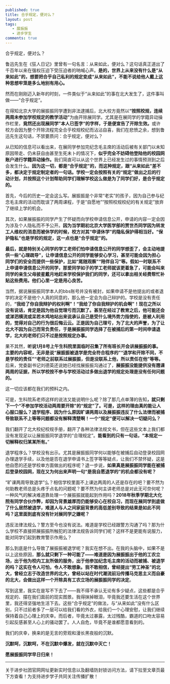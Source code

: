 ```yaml
---
published: true
title: 合乎规定，便对么？
layout: post
tags:
   - 展振振
   - 进步学生
comments: true
---
```

<!-- wp:paragraph --><p>合乎规定，便对么？</p><!-- /wp:paragraph -->

<!-- wp:paragraph --><p>鲁迅先生在《狂人日记》里曾有一句名言：从来如此，便对么？这句话真正道出了千百年以来在强权压迫下受压迫者的呐喊心声。<strong>是的，世界上从来没有什么是“从来如此”的，想要把合乎自己私利的规定变成“从来如此”，不能不说给他人戴上这种思想牢笼是多么地别有用心。</strong></p><!-- /wp:paragraph -->

<!-- wp:paragraph --><p>然而在刚刚迈入新年的时刻，一件类似于“从来如此”的事在北大发生了，这件事叫做——“合乎规定”。</p><!-- /wp:paragraph -->

<!-- wp:paragraph --><p>在得知北京大学的展振振同学遭到非法逮捕后，北大校方竟然以<strong>“按照校规，连续两周未参加学校规定的教学活动”</strong>为由开除展同学。尤其是在展同学的学籍异动操作栏里，<strong>竟然还出现展同学”本人已签字“的字样，于是便宣告了开除生效。</strong>或许校方会因为整个开除流程完全合乎校规校纪而沾沾自喜，我们在悲愤之余，想到鲁迅先生这句话，不禁要质问：合乎规定，便对么？</p><!-- /wp:paragraph -->

<!-- wp:paragraph --><p>从已知的信息可以看出来，在展同学参加完纪念毛主席的活动后被有关部门以未知原因带走、仍未获自由甚至生死未卜的情况下，<strong>似乎完全不妨碍他登陆他的校园网账户进行学籍异动操作。</strong>我们简直可以从这个世界上已经发生过的事情预测到之后会发生什么。<strong>因为这一切，都是“合乎规定”的，而这种规定，跟“从来如此”差不多，都决定于规定制定者的一句话。学校一定会按照有关的“规定”做出之后的行动计划，并按照这个计划帮助同学们理解学校这么做是为了同学们好，是合乎规定的。</strong></p><!-- /wp:paragraph -->

<!-- wp:paragraph --><p>首先，今后的历史一定会这么写。展振振是个非常“老实”的孩子，因为自己参与纪念毛主席的活动而耽误了两周课程，于是“自愿地”“按照校规校纪的有关规定”放弃了继续上学的机会。</p><!-- /wp:paragraph -->

<!-- wp:paragraph --><p>其次，如果展振振的同学产生了怀疑而向学校申请信息公开，申请的内容一定会因为涉及个人隐私而不予公开。<strong>因为当学期初北京大学医学部的贾世杰同学因为转发工人维权的消息而被休学的时候，校方对其“申请休学”的隐私保护得相当好。“保护隐私”也是学校的规定，这一点也是“合乎规定”的。</strong></p><!-- /wp:paragraph -->

<!-- wp:paragraph --><p><strong>最后，就是特别关心同学的学工老师们怕申请信息公开的同学想歪了，会主动地提供一些“心理疏导”，让申请信息公开的同学能够安心学习，甚至可能会因为担心同学们的安全而提供一些保护，比如“尾随观察”“陪伴自习”等。假如一时联系不上申请申请信息公开的同学，那爱同学如子的学工老师就该更着急了，可能会叫来同学的亲生父母披星戴月地赶来学校保护我们的同学，还可以拿出相关经费帮忙补贴这些费用。他们心里一定是用心良苦。</strong></p><!-- /wp:paragraph -->

<!-- wp:paragraph --><p>当然，据说展振振同学本人的bbs账号并没有被封，如果申请不是他提出的或者退学的决定不是他个人真的同意的，那么他一定会为自己辩护的。学校是没有责任的，<strong>“我给了你自我辩护的权利啊”！“我给了你自我辩护的机会啊”！现在之所以没有说话，肯定是因为他自觉理亏而沉默了。甚至在经过了教育之后，他可能还会或涕泗横流或呆若木鸡地站出来说承认自己是受什么境外势力指使的，是被人利用的，觉得对自己的行为很后悔云云。正是因为自己理亏，为了北大的声誉，为了让北大不因为自己而背负责任，于是展振振同学选择了在被捕后的第一时间申请退学，北大的老师们只不过是按照规定办事。</strong></p><!-- /wp:paragraph -->

<!-- wp:paragraph --><p>果不其然，<strong>听说1月8号上午生科院里面临时召集了所有班长开会讲展振振的事。主要的内容呢，无非是说“展振振被退学是完全符合程序的”“退学和开除不同，不是学校的责任”“老师之前联系过展振振，但是没联系上他，所以责任在他”等等。</strong>后来，党委副书记刘德英还说她已经找展振振沟通过了，<strong>展振振没能提供没有翘课两周的证据，所以学校按不参与学校活动过多做出退学的规定处理是没有任何问题的。</strong></p><!-- /wp:paragraph -->

<!-- wp:paragraph --><p>这一切应该都在我们的预料之内。</p><!-- /wp:paragraph -->

<!-- wp:paragraph --><p>可是，生科院系老师这样的说法又能说明什么呢？除了那几点单薄的告知<strong>，就只剩下一个“不参加学校活动两周要开除”的“规定”了。可是，这样的理由真的能让人心服口服么？退学程序、因为什么原因旷课两周以及展振振违反了什么法律而被捕导致联系不上等等问题都没有解释清楚啊！一个“规定”便可以解决一切疑问么？</strong></p><!-- /wp:paragraph -->

<!-- wp:paragraph --><p>我们翻开了北大校纪校规手册，翻开了各种法律法规文书，但在这些文本上我们都没有发现足以让展振振同学退学的“合理规定”。<strong>能看到的只有一句话，“本规定一切解释权归某某所有。</strong>”</p><!-- /wp:paragraph -->

<!-- wp:paragraph --><p>退学程序么？学校没有出示。尤其是展振振同学何以能够在被捕后自动登录校园网办理退学手续，以及他是否在退学申请书上签字等等疑点，让我们不禁怀疑，这是他自愿的还是学校单方面做出的程序呢？退一步说，<strong>如果真是展振振同学能在被捕后登录校园网，现在又为何出来声明一句“是我自愿退学的”的机会都没有呢？</strong></p><!-- /wp:paragraph -->

<!-- wp:paragraph --><p>“旷课两周导致退学”么？相信学校里面不上课达两周的人还是存在的吧？要不然为何助教老师总是头疼于点名的问题呢？要不然为何主讲老师总是对此无可奈何呢？一种风气的解决难道靠处理一个展振振就能起到作用吗？<strong>2018年秋季学期北大化院有同学合伙作弊，却因为背景雄厚而仍能够安心在校自习，而现在展同学到底做了什么居然被退学，难道人与人之间家庭背景的高低差别导致的结果是如此不同吗？这里面到底有没有针对展同学之嫌呢？</strong></p><!-- /wp:paragraph -->

<!-- wp:paragraph --><p>违反法律法规么？警方至今也没有说法。难道是学校已经跟警方沟通了吗？那为什么学校不直接把展振振所触犯的法律法规告诉同学们呢？这样不是更能有说服力，能对同学们起到教育警示作用么？</p><!-- /wp:paragraph -->

<!-- wp:paragraph --><p>那么到底是什么导致了展振振被退学呢？我实在想不出。在我的头脑中，如果不是以上这些原因，<strong>那么就只剩下一种可能了——难道是因为展振振出于他的工农立场，出于他为校内工友所做的服务，出于他参加纪念毛主席的活动而被捕、被退学的吗？这实在令人可怕，令人不敢想象。我不敢相信，曾经提出“劳工神圣”的北大，曾经立志于改造世界的北大，曾经以站在时代潮流前沿传播马克思主义而自豪的北大，会做出这样一个开除具有工农立场的展振振同学的决定</strong>。</p><!-- /wp:paragraph -->

<!-- wp:paragraph --><p>写到这里，我实在是写不下去了——我不得不承认无论有多少疑点，这些都是合乎规定的、摆在我们面前的现实图景。我得抹掉眼泪，毕竟我还要生活在这个世界里，我还得坚强地生活下去。这些“合乎规定”的做法，与“从来如此”没有什么区别，只不过前者多了一层可以给我们看的外衣，给我们一个心理安慰，让我们继续保持着自己心理上的庆幸。而后者，毕竟太过暴露，太过残酷，霸道的口吻太容易引起反感甚至人心上的骚动罢了。人人自危，毕竟不是谁都愿意看到的。</p><!-- /wp:paragraph -->

<!-- wp:paragraph --><p>我们的庆幸，换来的是无言的旁观和漫长黑夜般的沉默。</p><!-- /wp:paragraph -->

<!-- wp:paragraph --><p><strong>沉默呵，沉默呵，不在沉默中爆发，就在沉默中灭亡！</strong></p><p><strong><!-- /wp:paragraph -->

<!-- wp:paragraph --></strong></p><p><strong>愿展振振同学早日归来！</strong></p><!-- /wp:paragraph -->

---
关于进步社团官网网址更新实时信息以及翻墙防封锁访问方法，请下拉至文章页最下方查看！为支持进步学子共同关注传播扩散！
